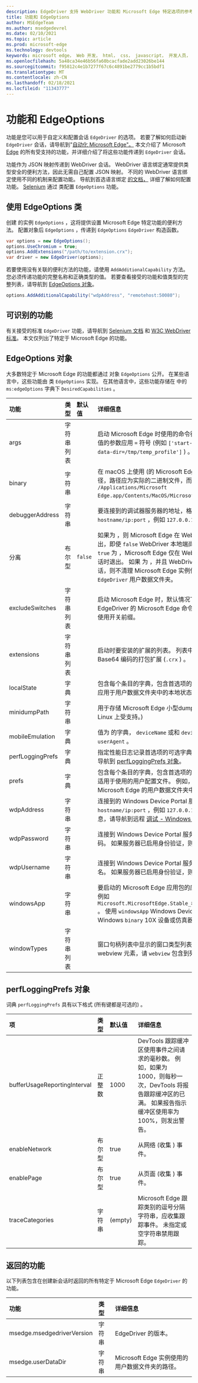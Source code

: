 ```yaml
---
description: EdgeDriver 支持 WebDriver 功能和 Microsoft Edge 特定选项的参考 (Chromium) 。
title: 功能和 EdgeOptions
author: MSEdgeTeam
ms.author: msedgedevrel
ms.date: 02/10/2021
ms.topic: article
ms.prod: microsoft-edge
ms.technology: devtools
keywords: microsoft edge， Web 开发， html， css， javascript， 开发人员， webdriver， selenium， 测试， 工具， 自动化， 测试
ms.openlocfilehash: 5a48ca34e46b56fa60bcacfade2add23026be144
ms.sourcegitcommit: f95812c4e1b7277f67c6c4891be2779cc1b5bdf1
ms.translationtype: MT
ms.contentlocale: zh-CN
ms.lasthandoff: 02/18/2021
ms.locfileid: "11343777"
---
```

# 功能和 EdgeOptions  

功能是您可以用于自定义和配置会话 `EdgeDriver` 的选项。  若要了解如何启动新 `EdgeDriver` 会话，请导航到"[自动化 Microsoft Edge"。][WebdriverIndexAutomateMicrosoftEdgeChromium]  本文介绍了 Microsoft [Edge][WebdriverIndexInstallMicrosoftEdgeChromium] 的所有受支持的功能，并详细介绍了将这些功能传递到 `EdgeDriver` 会话。  

功能作为 JSON 映射传递到 WebDriver 会话。  WebDriver 语言绑定通常提供类型安全的便利方法，因此无需自己配置 JSON 映射。  不同的 WebDriver 语言绑定使用不同的机制来配置功能。  导航到首选语言绑定 [的文档，][WebdriverIndexChooseWebdriverLanguageBinding] 详细了解如何配置功能。  [Selenium][SeleniumMain] 通过 类配置 `EdgeOptions` 功能。  

##  <a name="using-the-edgeoptions-class"></a>使用 EdgeOptions 类  

创建 的实例 `EdgeOptions` ，这将提供设置 Microsoft Edge 特定功能的便利方法。  配置对象后 `EdgeOptions` ，传递到 `EdgeOptions` `EdgeDriver` 构造函数。  

```csharp
var options = new EdgeOptions();
options.UseChromium = true;
options.AddExtensions("/path/to/extension.crx");
var driver = new EdgeDriver(options);
```  

若要使用没有关联的便利方法的功能，请使用 `AddAdditionalCapability` 方法。  您必须传递功能的完整名称和正确类型的值。  若要查看接受的功能和值类型的完整列表，请导航到 [EdgeOptions 对象](#edgeoptions-object)。  

```csharp
options.AddAdditionalCapability("wdpAddress", "remotehost:50080");
```  

##  <a name="recognized-capabilities"></a>可识别的功能  

有关接受的标准 `EdgeDriver` 功能，请导航到 [Selenium 文档][SharedCapabilitiesSeleniumDocumentation] 和 [W3C WebDriver 标准][CapabilitiesW3cWebdriver]。  本文仅列出了特定于 Microsoft Edge 的功能。  

## EdgeOptions 对象  

大多数特定于 Microsoft Edge 的功能都通过 对象 `EdgeOptions` 公开。  在某些语言中，这些功能由 类 `EdgeOptions` 实现。  在其他语言中，这些功能存储在 中的 `ms:edgeOptions` 字典下 `DesiredCapabilities` 。  

| 功能 | 类型 | 默认值 | 详细信息 |  
|:--- |:--- |:--- |:--- |  
| args | 字符串列表 |  | 启动 Microsoft Edge 时使用的命令行参数列表。  具有关联值的参数应用 `=` 符号 \(例如 `['start-maximized', 'user-data-dir=/tmp/temp_profile']` \) 。 |  
| binary | 字符串 |  | 在 macOS 上使用 \(的 Microsoft Edge 二进制文件的路径，路径应为实际的二进制文件，而不只是应用。  例如 `/Applications/Microsoft Edge.app/Contents/MacOS/Microsoft Edge` ，\) 。 |  
| debuggerAddress | 字符串 |  | 要连接到的调试器服务器的地址，格式为 `hostname/ip:port` ，例如 `127.0.0.1:38947` 。 |
| 分离 | 布尔型 | `false` | 如果为 ，则 Microsoft Edge 在 WebDriver 服务关闭时退出，即使 `false` WebDriver 本地端尚未关闭会话。  如果 `true` 为 ，Microsoft Edge 仅在 WebDriver 本地端关闭会话时退出。  如果 为 ，并且 WebDriver 本地端不关闭会话，则不清理 Microsoft Edge 实例使用的临时 `true` `EdgeDriver` 用户数据文件夹。 |  
| excludeSwitches | 字符串列表 |  | 启动 Microsoft Edge 时，默认情况下会传递用于排除该 EdgeDriver 的 Microsoft Edge 命令行开关列表。  避免 `--` 使用开关前缀。 |  
| extensions | 字符串列表 |  | 启动时要安装的扩展的列表。  列表中的每个项目应为 Base64 编码的打包扩展 \(`.crx` \) 。 |  
| localState | 字典 |  | 包含每个条目的字典，包含首选项的名称和值。  首选项将应用于用户数据文件夹中的本地状态文件。 |  
| minidumpPath | 字符串 |  | 用于存储 Microsoft Edge 小型dumps的目录。  \(仅在 Linux 上受支持。\)  |  
| mobileEmulation | 字典 |  | 值为 的字典， `deviceName` 或和 `deviceMetrics` 的值 `userAgent` 。 |  
| perfLoggingPrefs | 字典 |  | 指定性能日志记录首选项的可选字典。  有关详细信息，请导航到 [perfLoggingPrefs 对象](#perfloggingprefs-object)。 |  
| prefs | 字典 |  | 包含每个条目的字典，包含首选项的名称和值。  首选项仅适用于使用的用户配置文件。  例如，导航到 `Preferences` Microsoft Edge 的用户数据文件夹中的文件。 |  
| wdpAddress | 字符串 |  | 连接到的 Windows Device Portal 服务器的地址，格式为 `hostname/ip:port` ，例如  `127.0.0.1:50080` 。  有关详细信息，请导航到远程 [调试 - Windows 10 设备][DevtoolsRemoteDebuggingWindows]。 |  
| wdpPassword | 字符串 |  | 连接到 Windows Device Portal 服务器时使用的可选密码。  如果服务器已启用身份验证，则必需。 |  
| wdpUsername | 字符串 |  | 连接到 Windows Device Portal 服务器时使用的可选用户名。  如果服务器已启用身份验证，则必需。 |  
| windowsApp | 字符串 |  | 要启动的 Microsoft Edge 应用包的应用程序用户模型 ID，例如 `Microsoft.MicrosoftEdge.Stable_8wekyb3d8bbwe!MSEDGE` 。  使用 `windowsApp` Windows Device Portal 连接到 Windows `binary` 10X 设备或仿真器时，使用 而不是 。 |  
| windowTypes | 字符串列表 |  | 窗口句柄列表中显示的窗口类型列表。  若要访问 Android webview 元素，请 `webview` 包含到列表中。 |  

## perfLoggingPrefs 对象  

词典 `perfLoggingPrefs` 具有以下格式 \(所有键都是可选的\) 。  

| 项 | 类型 | 默认值 | 详细信息 |  
|:--- |:--- |:--- |:--- |  
| bufferUsageReportingInterval | 正整数 | 1000 | DevTools 跟踪缓冲区使用事件之间请求的毫秒数。  例如，如果为 1000，则每秒一次，DevTools 将报告跟踪缓冲区的已满。  如果报告指示缓冲区使用率为 100%，则发出警告。 |  
| enableNetwork | 布尔型 | true | 从网络 (收集 \) 事件。 |  
| enablePage | 布尔型 | true | 从页面 (收集 \) 事件。 |  
| traceCategories | 字符串 | \(empty\)  | Microsoft Edge 跟踪类别的逗号分隔字符串，应收集跟踪事件。  未指定或空字符串禁用跟踪。 |  

##  <a name="returned-capabilities"></a>返回的功能  

以下列表包含在创建新会话时返回的所有特定于 Microsoft Edge `EdgeDriver` 的功能。  

| 功能 | 类型 | 详细信息 |  
|:--- |:--- |:--- |  
| msedge.msedgedriverVersion | 字符串 | EdgeDriver 的版本。 |  
| msedge.userDataDir | 字符串 | Microsoft Edge 实例使用的用户数据文件夹的路径。 |  

<!-- links -->  

[DevtoolsRemoteDebuggingWindows]: ../devtools-guide-chromium/remote-debugging/windows.md "远程调试 Windows 10 设备|Microsoft Docs"  
[WebdriverIndexChooseWebdriverLanguageBinding]: ./index.md#choose-a-webdriver-language-binding "选择 WebDriver 语言绑定 - WebDriver (Chromium) |Microsoft Docs"
[WebdriverIndexAutomateMicrosoftEdgeChromium]: ./index.md#automate-microsoft-edge-chromium "自动化 Microsoft Edge (Chromium) - WebDriver (Chromium) |Microsoft Docs"    
[WebdriverIndexInstallMicrosoftEdgeChromium]: ./index.md#install-microsoft-edge-chromium "安装 Microsoft Edge (Chromium) - WebDriver (Chromium) |Microsoft Docs"  

[SeleniumMain]: https://www.selenium.dev "SeleniumHQ 浏览器自动化"  
[SharedCapabilitiesSeleniumDocumentation]: https://www.selenium.dev/documentation/en/driver_idiosyncrasies/shared_capabilities/ "共享功能|Selenium 文档"   

[CapabilitiesW3cWebdriver]: https://www.w3.org/TR/webdriver#capabilities "功能 - WebDriver 规范|W3C"   
